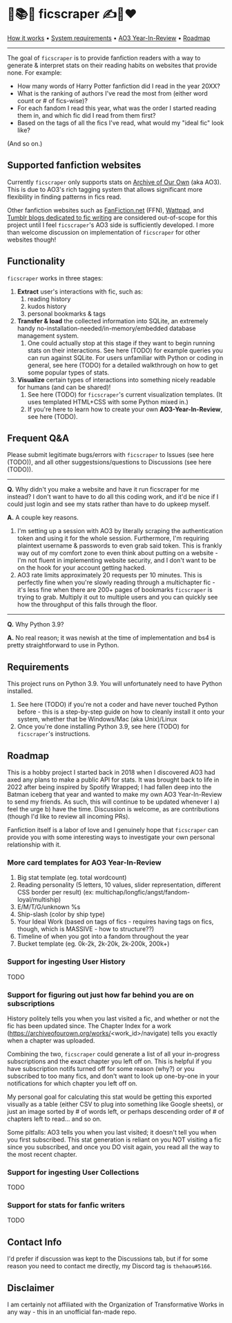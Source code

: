 # 🚢📚🔖 ficscraper ✍💬❤️
[How it works](#supported-fanfiction-websites) • [System requirements](#requirements) • [AO3 Year-In-Review]() • [Roadmap](#-roadmap)

---

The goal of `ficscraper` is to provide fanfiction readers with a way to generate & interpret stats on their reading habits on websites that provide none. For example:

* How many words of Harry Potter fanfiction did I read in the year 20XX?
* What is the ranking of authors I've read the most from (either word count or # of fics-wise)?
* For each fandom I read this year, what was the order I started reading them in, and which fic did I read from them first?
* Based on the tags of all the fics I've read, what would my "ideal fic" look like?

(And so on.)

## Supported fanfiction websites
Currently `ficscraper` only supports stats on [Archive of Our Own](https://archiveofourown.org/) (aka AO3). This is due to AO3's rich tagging system that allows significant more flexibility in finding patterns in fics read.

Other fanfiction websites such as [FanFiction.net](https://www.fanfiction.net/) (FFN), [Wattpad](https://www.wattpad.com/), and [Tumblr blogs dedicated to fic writing](https://www.tumblr.com/tagged/fanfiction?sort=top) are considered out-of-scope for this project until I feel `ficscraper`'s AO3 side is sufficiently developed. I more than welcome discussion on implementation of `ficscraper` for other websites though!

## Functionality
`ficscraper` works in three stages:
1. **Extract** user's interactions with fic, such as:
   1. reading history
   2. kudos history
   3. personal bookmarks & tags
2. **Transfer & load** the collected information into SQLite, an extremely handy no-installation-needed/in-memory/embedded database management system.
   1. One could actually stop at this stage if they want to begin running stats on their interactions. See here (TODO) for example queries you can run against SQLite. For users unfamiliar with Python or coding in general, see here (TODO) for a detailed walkthrough on how to get some popular types of stats.
3. **Visualize** certain types of interactions into something nicely readable for humans (and can be shared)!
   1. See here (TODO) for `ficscraper`'s current visualization templates. (It uses templated HTML+CSS with some Python mixed in.)
   2. If you're here to learn how to create your own **AO3-Year-In-Review**, see here (TODO).

## Frequent Q&A
Please submit legitimate bugs/errors with `ficscraper` to Issues (see here (TODO)), and all other suggestsions/questions to Discussions (see here (TODO)).

---

**Q.** Why didn't you make a website and have it run ficscraper for me instead? I don't want to have to do all this coding work, and it'd be nice if I could just login and see my stats rather than have to do upkeep myself.

**A.** A couple key reasons. 

1. I'm setting up a session with AO3 by literally scraping the authentication token and using it for the whole session. Furthermore, I'm requiring plaintext username & passwords to even grab said token. This is frankly way out of my comfort zone to even think about putting on a website - I'm not fluent in implementing website security, and I don't want to be on the hook for your account getting hacked.
2. AO3 rate limits approximately 20 requests per 10 minutes. This is perfectly fine when you're slowly reading through a multichapter fic - it's less fine when there are 200+ pages of bookmarks `ficscraper` is trying to grab. Multiply it out to multiple users and you can quickly see how the throughput of this falls through the floor.

---

**Q.** Why Python 3.9?

**A.** No real reason; it was newish at the time of implementation and bs4 is pretty straightforward to use in Python.

## Requirements
This project runs on Python 3.9. You will unfortunately need to have Python installed.

1. See here (TODO) if you're not a coder and have never touched Python before - this is a step-by-step guide on how to cleanly install it onto your system, whether that be Windows/Mac (aka Unix)/Linux
2. Once you're done installing Python 3.9, see here (TODO) for `ficscraper`'s instructions.

## Roadmap
This is a hobby project I started back in 2018 when I discovered AO3 had axed any plans to make a public API for stats. It was brought back to life in 2022 after being inspired by Spotify Wrapped; I had fallen deep into the Batman iceberg that year and wanted to make my own AO3 Year-In-Review to send my friends.
As such, this will continue to be updated whenever I a) feel the urge b) have the time. Discussion is welcome, as are contributions (though I'd like to review all incoming PRs).

Fanfiction itself is a labor of love and I genuinely hope that `ficscraper` can provide you with some interesting ways to investigate your own personal relationship with it.

### More card templates for AO3 Year-In-Review 
1. Big stat template (eg. total wordcount)
2. Reading personality (5 letters, 10 values, slider representation, different CSS border per result) (ex: multichap/longfic/angst/fandom-loyal/multiship)
3. E/M/T/G/unknown %s
4. Ship-slash (color by ship type)
5. Your Ideal Work (based on tags of fics - requires having tags on fics, though, which is MASSIVE - how to structure??)
6. Timeline of when you got into a fandom throughout the year
7. Bucket template (eg. 0k-2k, 2k-20k, 2k-200k, 200k+)

### Support for ingesting User History
TODO

### Support for figuring out just how far behind you are on subscriptions
History politely tells you when you last visited a fic, and whether or not the fic has been updated since. The Chapter Index for a work (https://archiveofourown.org/works/<work_id>/navigate) tells you exactly when a chapter was uploaded.

Combining the two, `ficscraper` could generate a list of all your in-progress subscriptions and the exact chapter you left off on. This is helpful if you have subscription notifs turned off for some reason (why?) or you subscribed to too many fics, and don't want to look up one-by-one in your notifications for which chapter you left off on.

My personal goal for calculating this stat would be getting this exported visually as a table (either CSV to plug into something like Google sheets), or just an image sorted by # of words left, or perhaps descending order of # of chapters left to read... and so on.

Some pitfalls: AO3 tells you when you last visited; it doesn't tell you when you first subscribed. This stat generation is reliant on you NOT visiting a fic since you subscribed, and once you DO visit again, you read all the way to the most recent chapter.

### Support for ingesting User Collections
TODO

### Support for stats for fanfic writers
TODO

## Contact Info
I'd prefer if discussion was kept to the Discussions tab, but if for some reason you need to contact me directly, my Discord tag is `thehaou#5166`.

## Disclaimer
I am certainly not affiliated with the Organization of Transformative Works in any way - this in an unofficial fan-made repo. 